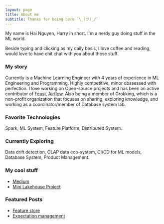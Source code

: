 ```yaml
---
layout: page
title: About me
subtitle: Thanks for being here ¯\_(ツ)_/¯
---
```


My name is Hai Nguyen, Harry in short. I'm a nerdy guy doing stuff in the ML world.

Beside typing and clicking as my daily basis, I love coffee and reading, would love to have chit chat with you about these stuff.

### My story

Currently is a Machine Learning Engineer with 4 years of experience in ML Engineering and Programming. Highly competitive, minor obssessed with perfection. I love working on Open-source projects and has been an active contributor of [Feast](https://github.com/feast-dev/feast), [Airflow](https://github.com/apache/airflow). Also being a member of Grokking, which is a non-profit organization that focuses on sharing, exploring knowledge, and working as a coordinator/member of Database system lab.


### Favorite Technologies
Spark, ML System, Feature Platform, Distributed System.


### Currently Exploring
Data drift detection, OLAP data eco-system, CI/CD for ML models, Database System, Product Management.

### My cool stuff
- [Medium](https://medium.com/@sudohainguyen)
- [Mini Lakehouse Project](https://github.com/sudohainguyen/mini-lakehouse/)

### Featured Posts
- [Feature store](https://sudohainguyen.github.io/2023-01-15-beyond-feature-store/)
- [Expectation management](https://sudohainguyen.github.io/2022-12-01-expectation-management/)

